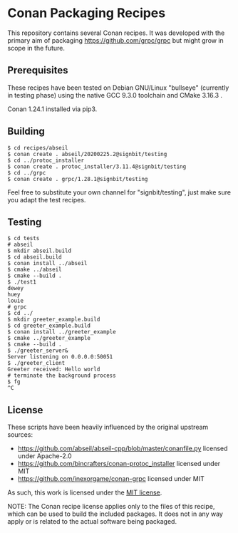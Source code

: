 Conan Packaging Recipes
=======================

This repository contains several Conan recipes. It was developed with the
primary aim of packaging <https://github.com/grpc/grpc> but might grow in
scope in the future.

Prerequisites
-------------

These recipes have been tested on Debian GNU/Linux "bullseye" (currently in
testing phase) using the native GCC 9.3.0 toolchain and CMake 3.16.3 .

Conan 1.24.1 installed via pip3.

Building
--------

   ```shell
   $ cd recipes/abseil
   $ conan create . abseil/20200225.2@signbit/testing
   $ cd ../protoc_installer
   $ conan create . protoc_installer/3.11.4@signbit/testing
   $ cd ../grpc
   $ conan create . grpc/1.28.1@signbit/testing
   ```

Feel free to substitute your own channel for "signbit/testing", just make
sure you adapt the test recipes.

Testing
-------

   ```shell
   $ cd tests
   # abseil
   $ mkdir abseil.build
   $ cd abseil.build
   $ conan install ../abseil
   $ cmake ../abseil
   $ cmake --build .
   $ ./test1
   dewey                                                                    
   huey            
   louie 
   # grpc
   $ cd ../
   $ mkdir greeter_example.build
   $ cd greeter_example.build
   $ conan install ../greeter_example
   $ cmake ../greeter_example
   $ cmake --build .
   $ ./greeter_server&
   Server listening on 0.0.0.0:50051
   $ ./greeter_client 
   Greeter received: Hello world
   # terminate the background process
   $ fg
   ^C
   ```

License
-------

These scripts have been heavily influenced by the original upstream sources:

   * <https://github.com/abseil/abseil-cpp/blob/master/conanfile.py> licensed under Apache-2.0
   * <https://github.com/bincrafters/conan-protoc_installer> licensed under MIT
   * <https://github.com/inexorgame/conan-grpc> licensed under MIT

As such, this work is licensed under the [MIT license](LICENSE.md).

NOTE: The Conan recipe license applies only to the files of this recipe,
which can be used to build the included packages. It does not in any way
apply or is related to the actual software being packaged.
